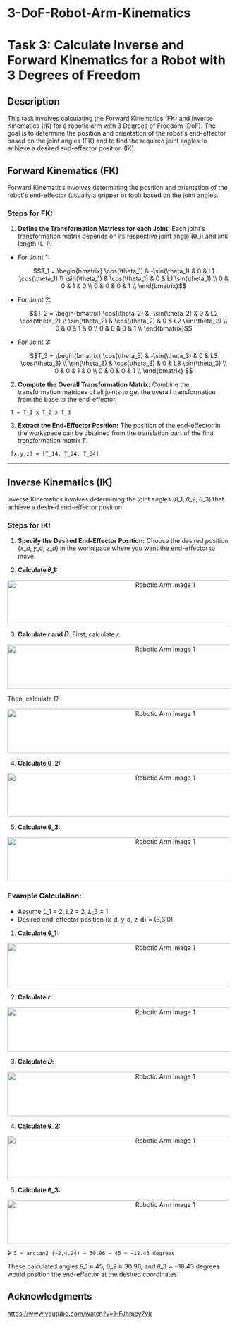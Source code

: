 # 3-DoF-Robot-Arm-Kinematics

# Task 3: Calculate Inverse and Forward Kinematics for a Robot with 3 Degrees of Freedom

## Description
This task involves calculating the Forward Kinematics (FK) and Inverse Kinematics (IK) for a robotic arm with 3 Degrees of Freedom (DoF). The goal is to determine the position and orientation of the robot's end-effector based on the joint angles (FK) and to find the required joint angles to achieve a desired end-effector position (IK).

## Forward Kinematics (FK)

Forward Kinematics involves determining the position and orientation of the robot's end-effector (usually a gripper or tool) based on the joint angles.

### Steps for FK:

1. **Define the Transformation Matrices for each Joint:**
Each joint's transformation matrix depends on its respective joint angle (θ_i) and link length (L_i).

*
   For Joint 1:
   ```math
   T_1 = \begin{bmatrix}
   \cos(\theta_1) & -\sin(\theta_1) & 0 & L1 \cos(\theta_1) \\
   \sin(\theta_1) & \cos(\theta_1) & 0 & L1 \sin(\theta_1) \\
   0 & 0 & 1 & 0 \\
   0 & 0 & 0 & 1 \\
   \end{bmatrix}
*
   For Joint 2:
   ```math
   T_2 = \begin{bmatrix}
   \cos(\theta_2) & -\sin(\theta_2) & 0 & L2 \cos(\theta_2) \\
   \sin(\theta_2) & \cos(\theta_2) & 0 & L2 \sin(\theta_2) \\
   0 & 0 & 1 & 0 \\
   0 & 0 & 0 & 1 \\
   \end{bmatrix}
*
   For Joint 3:
   ```math
   T_3 = \begin{bmatrix}
   \cos(\theta_3) & -\sin(\theta_3) & 0 & L3 \cos(\theta_3) \\
   \sin(\theta_3) & \cos(\theta_3) & 0 & L3 \sin(\theta_3) \\
   0 & 0 & 1 & 0 \\
   0 & 0 & 0 & 1 \\
   \end{bmatrix}

2. **Compute the Overall Transformation Matrix:**
Combine the transformation matrices of all joints to get the overall transformation from the base to the end-effector.
  ```
   T = T_1 x T_2 x T_3
  ```

3. **Extract the End-Effector Position:**
The position of the end-effector in the workspace can be obtained from the translation part of the final transformation matrix 𝑇.
  ```
   [x,y,z] = [T_14, T_24, T_34]
  ```

---

## Inverse Kinematics (IK)

Inverse Kinematics involves determining the joint angles (𝜃_1, 𝜃_2, 𝜃_3) that achieve a desired end-effector position.

### Steps for IK:

1. **Specify the Desired End-Effector Position:**
Choose the desired position (𝑥_𝑑, 𝑦_d, 𝑧_𝑑) in the workspace where you want the end-effector to move.

2. **Calculate 𝜃_1:**
<p align="center">
  <img src="https://github.com/GDHadeel/3-DoF-Robot-Arm-Kinematics/assets/126657301/b6e31758-a511-4c3d-8be5-a13313ac7167" alt="Robotic Arm Image 1" width="700" height="100">
</p>

3. **Calculate 𝑟 and 𝐷:**
First, calculate 𝑟:
<p align="center">
  <img src="https://github.com/GDHadeel/3-DoF-Robot-Arm-Kinematics/assets/126657301/b0d1fca8-0d00-4248-a705-b1d018c00e48" alt="Robotic Arm Image 1" width="700" height="100">
</p>
 Then, calculate 𝐷:
<p align="center">
  <img src="https://github.com/GDHadeel/3-DoF-Robot-Arm-Kinematics/assets/126657301/16031153-b1db-4c2d-a3af-d7f7c87ee621" alt="Robotic Arm Image 1" width="700" height="100">
</p>

4. **Calculate θ_2:**
<p align="center">
  <img src="https://github.com/GDHadeel/3-DoF-Robot-Arm-Kinematics/assets/126657301/a9076ed9-d04d-4683-9b68-88cdcca45ed2" alt="Robotic Arm Image 1" width="700" height="100">
</p>

5. **Calculate θ_3:**
<p align="center">
  <img src="https://github.com/GDHadeel/3-DoF-Robot-Arm-Kinematics/assets/126657301/d36ff166-459d-4269-88da-08f18abbfc86" alt="Robotic Arm Image 1" width="700" height="100">
</p>

### Example Calculation:
* Assume 𝐿_1 = 2, L2 = 2, 𝐿_3 = 1
* Desired end-effector position (x_d, y_d, z_d) = (3,3,0).



1. **Calculate θ_1:**
<p align="center">
  <img src="https://github.com/GDHadeel/3-DoF-Robot-Arm-Kinematics/assets/126657301/36221a36-f623-4549-ac98-508ffd1045a1" alt="Robotic Arm Image 1" width="700" height="100">
</p>

2. **Calculate 𝑟:**
<p align="center">
  <img src="https://github.com/GDHadeel/3-DoF-Robot-Arm-Kinematics/assets/126657301/c0ec7972-ba03-4d58-a7c7-c86180e2a9ca" alt="Robotic Arm Image 1" width="700" height="100">
</p>

3. **Calculate 𝐷:**
<p align="center">
  <img src="https://github.com/GDHadeel/3-DoF-Robot-Arm-Kinematics/assets/126657301/f4ec5f07-ce5f-4eca-9913-e25221eba795" alt="Robotic Arm Image 1" width="700" height="100">
</p>

4. **Calculate θ_2:**
<p align="center">
  <img src="https://github.com/GDHadeel/3-DoF-Robot-Arm-Kinematics/assets/126657301/9134da76-ee69-45a9-a5a1-6449d54de761" alt="Robotic Arm Image 1" width="700" height="100">
</p>

5. **Calculate θ_3:**
<p align="center">
  <img src="https://github.com/GDHadeel/3-DoF-Robot-Arm-Kinematics/assets/126657301/18bff842-96e7-4b54-a44f-c9a917338444" alt="Robotic Arm Image 1" width="700" height="100">
</p>

  ```
θ_3 ≈ arctan2 (−2,4.24) − 30.96 − 45 ≈ −18.43 degrees
  ```

These calculated angles 𝜃_1 ≈ 45, θ_2 ≈ 30.96, and 𝜃_3 ≈ −18.43 degrees would position the end-effector at the desired coordinates.

## Acknowledgments
https://www.youtube.com/watch?v=1-FJhmey7vk
